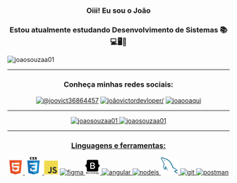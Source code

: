 

<h3 align="center">Oiii! Eu sou o João</h3>
<h3 align="center">Estou atualmente estudando Desenvolvimento de Sistemas  📚💻🖥📱</h3>

<p align="left"> <img src="https://komarev.com/ghpvc/?username=joaosouzaa01&label=Profile%20views&color=0e75b6&style=flat" alt="joaosouzaa01" /> </p>
<hr>
<div align="center" >
<h3>Conheça minhas redes sociais:</h3>
<p align="center">
<a href="https://twitter.com/@joovict36864457" target="blank"><img align="center" src="https://raw.githubusercontent.com/rahuldkjain/github-profile-readme-generator/master/src/images/icons/Social/twitter.svg" alt="@joovict36864457" height="30" width="40" /></a>
<a href="https://linkedin.com/in/joãovictordevloper/" target="blank"><img align="center" src="https://raw.githubusercontent.com/rahuldkjain/github-profile-readme-generator/master/src/images/icons/Social/linked-in-alt.svg" alt="joãovictordevloper/" height="30" width="40" /></a>
<a href="https://instagram.com/joaooaqui" target="blank"><img align="center" src="https://raw.githubusercontent.com/rahuldkjain/github-profile-readme-generator/master/src/images/icons/Social/instagram.svg" alt="joaooaqui" height="30" width="40" /></a>
</p>
</div>
<hr>
<div align="center">
  <a href="https://github.com/joaosouzaa01">
<img height="180em" src="https://github-readme-stats.vercel.app/api/top-langs?username=joaosouzaa01&show_icons=true&locale=en&layout=compact&langs_count=7&theme=nord" alt="joaosouzaa01" />
<img height="180em" src="https://github-readme-stats.vercel.app/api?username=joaosouzaa01&show_icons=true&locale=en&&theme=nord" alt="joaosouzaa01" />
<hr>
  <div>
	  <h3 align="center">Linguagens e ferramentas:</h3>

   <a href="https://www.w3.org/html/" target="_blank" rel="noreferrer">
    <img
    src="https://raw.githubusercontent.com/devicons/devicon/master/icons/html5/html5-original.svg"
    alt="html5"
    width="33"
    height="33"
    />
</a>
<a href="https://www.w3schools.com/css/" target="_blank" rel="noreferrer">
    <img
    src="https://raw.githubusercontent.com/devicons/devicon/master/icons/css3/css3-original-wordmark.svg"
    alt="css3"
    width="40"
    height="40"
    />
</a>
<a>
<img
  src="https://raw.githubusercontent.com/devicons/devicon/master/icons/javascript/javascript-original.svg"
  alt="javascript"
  width="32"
  height="32"
/>
</a>
  <a href="https://www.figma.com/" target="_blank" rel="noreferrer">
    <img
      src="https://www.vectorlogo.zone/logos/figma/figma-icon.svg"
      alt="figma"
      width="32"
      height="32"
    />
  </a>
    <a href="https://getbootstrap.com" target="_blank" rel="noreferrer">
    <img
      src="https://raw.githubusercontent.com/devicons/devicon/master/icons/bootstrap/bootstrap-plain-wordmark.svg"
      alt="bootstrap"
      width="34"
      height="34"
    />
  </a>
  <a href="https://angular.io" target="_blank" rel="noreferrer">
    <img
    src="https://angular.io/assets/images/logos/angular/angular.svg"
    alt="angular"
    width="40"
      height="40"
    />
	    <a href="https://nodejs.org" target="_blank" rel="noreferrer">
    <img
      src="https://miro.medium.com/v2/resize:fit:800/1*bc9pmTiyKR0WNPka2w3e0Q.png"
      alt="nodejs"
      width="34"
      height="34"
    />
  </a>
  </a>
    <a href="https://www.mysql.com/" target="_blank" rel="noreferrer">
    <img
      src="https://raw.githubusercontent.com/devicons/devicon/master/icons/mysql/mysql-original.svg"
      alt="mysql"
      width="40"
      height="40"
    />
  </a>
    <a href="https://git-scm.com/" target="_blank" rel="noreferrer">
    <img
      src="https://www.vectorlogo.zone/logos/git-scm/git-scm-icon.svg"
      alt="git"
      width="34"
      height="34"
    />
  </a>
    <a href="https://postman.com" target="_blank" rel="noreferrer">
    <img
      src="https://www.vectorlogo.zone/logos/getpostman/getpostman-icon.svg"
      alt="postman"
      width="33"
      height="33"
    />
  </a>
  

</div





